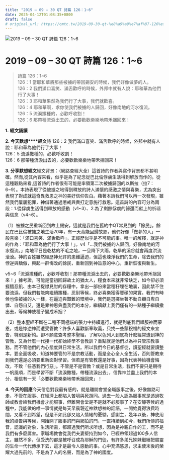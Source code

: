 ```yaml
---
title: "2019 – 09 – 30 QT 詩篇 126：1~6"
date: 2025-04-12T01:08:35+0800
draft: false
# original_url: https://cmtc.tw/2019-09-30-qt-%e8%a9%a9%e7%af%87-126%ef%bc%9a16
---
```


![2019 – 09 – 30 QT 詩篇 126：1\~6](/images/qt.jpg   "2019 – 09 – 30 QT 詩篇 126：1\~6")

# 2019 – 09 – 30 QT 詩篇 126：1\~6

> 詩篇 126：1\~6  
> 126：1 當耶和華將那些被擄的帶回錫安的時候，我們好像做夢的人。  
> 126：2 我們滿口喜笑、滿舌歡呼的時候，外邦中就有人說：耶和華為他們行了大事！  
> 126：3 耶和華果然為我們行了大事，我們就歡喜。  
> 126：4 耶和華啊，求你使我們被擄的人歸回，好像南地的河水復流。  
> 126：5 流淚撒種的，必歡呼收割！  
> 126：6 那帶種流淚出去的，必要歡歡樂樂地帶禾捆回來！

**1.** **經文誦讀**

**2. 今天默想****經文**詩 126：2 我們滿口喜笑、滿舌歡呼的時候，外邦中就有人說：耶和華為他們行了大事！  
126：5 流淚撒種的，必歡呼收割！  
126：6 那帶種流淚出去的，必要歡歡樂樂地帶禾捆回來！

**3. 分享默想經文**經文背景：（網路查經大全）這首詩的作者與寫作背景都不甚明確。然而,從其內容來看，似乎是為了紀念從巴比倫俘虜生活得到解放而作的。從這種觀點來看,這首詩的作者很有可能是率領第二次被擄歸回的以斯拉（拉7：6\~9）。本詩表現了從被擄之地得到釋放的詩人滿懷的感激之情與喜樂，尤為突出表現了對成就這奇異救恩之神的美好信仰告白。藉著本詩我們可以再一次發現，雖然我們屢屢犯罪，神借著通過懲戒與責打定意施行救恩。這首詩的內容可分為兩段：1.從俘虜生活得到釋放的感動（v1\~3）、2.為了剩餘俘虜的歸還而獻上的祈禱與信念（v4\~6）。

（1）被擄之民重新回到故土錫安，這就是我們在舊約中QT常見到的「餘民」。餘民在巴比倫被擄之地生活70年，有一天竟能回歸故鄉，他們好像「做夢的人」一般喜樂：「滿口喜笑、滿舌歡呼」，正經歷似乎是不可能的事。唯一的解釋，就是神的作為：「耶和華為他們行了大事！」。v4「…我們被擄的人歸回，好像南地的河水復流。」南地平日是乾枯的不毛之地，一旦降下大雨，乾旱的溪谷就會再度洪流滾滾。神的百姓雖然經歷神允許的患難逼迫，但這也煉淨我們的生命，除去我們的悖逆與驕傲，興起一群悔改的餘民，重新回到神旨意的中心，重新恢復與新生。

v5\~6「流淚撒種的，必歡呼收割！那帶種流淚出去的，必要歡歡樂樂地帶禾捆回來！」據考證，可能是當初回歸故土的猶太人，糧食本來就非常缺乏，如今卻必須捱餓忍飢、由本已捉襟見肘的存糧中，拿出一部份來當種籽埋在地裏，因此禁不住要流淚。但我們若能夠繼續撒種，忍耐等候，終必喜樂獲得豐碩的果實。我們有時候也像被擄的人一樣，在逼迫與艱難的環境中，我們是選擇坐著不動自顧自卑自憐、自怨自艾，還是靠神恩典盡我們的本分，繼續獻上我們僅有的一點種子繼續撒出去，等候神使種子變成禾捆？

（2）整本聖經不斷在二種不同極端的張力中持續進行，就是到底我們順服神而蒙恩，或是悖逆神而遭受管教？許多人喜歡斷章取義，只找一些蒙祝福的經文來宣告，特別是新約。卻不願意查考整本聖經，了解以色列人到底為什麼經常遭到神的管教，又為什麼一代接一代卻始終學不會教訓？重點就是他們以為神只管宗教事務，而不管他們的內心態度與日常生活。所以我們今日的基督徒，讀聖經就要讀整本，要全面吸收，知道神要管的不是宗教活動，而是全心全人全生活，否則管教來到我們還是必須要重新面對學習。但若是有管教還是好事，因為代表神給機會悔改，不致「任憑我們行惡」。不管是不是管教？或是日常生活，我們不要只是期待一帆風順，而是學習不斷「流淚撒種，帶種流淚出去」，信靠神並盡上我們的本分，相信有一天「必要歡歡樂樂地帶禾捆回來」！

**4. 今天的回應**今天信息對我最有感的，就是離開會堂全職服事之後，好像無路可走，不管在服事、在經濟上都陷入苦境與死胡同。過去一般人認為服事就是透過牧師或教會給我們機會才能服事，但離開會堂是不是就不必服事了？在安靜等候的過程中，我能做的唯一事情就是每天早晨親近神默想神的話語，一開始覺得浪費時間，又看不到希望，但是不如此卻又陷入情緒的憂鬱。感謝主，幾年以後，神使用我的禱告與等候，開始開了服事的門與網拍的門，一直持續到如今，我們所傳的福音，認識的對象，生活所需，都超過我們所求所想，因為是神親自作的工，而不是我們有多麼厲害。家職場教會從我們夫妻堅持到如今，已經帶領超過100多人信主，雖然不多，但受洗的都是被呼召成為耶穌的門徒，有許多弟兄姊妹繼續把屬靈的生命一代代傳承下去，這才是最令人感動的事。心中充滿感恩，求主使末後的榮耀大過先前的，不是為了人的名聲，而是為了神的國度。